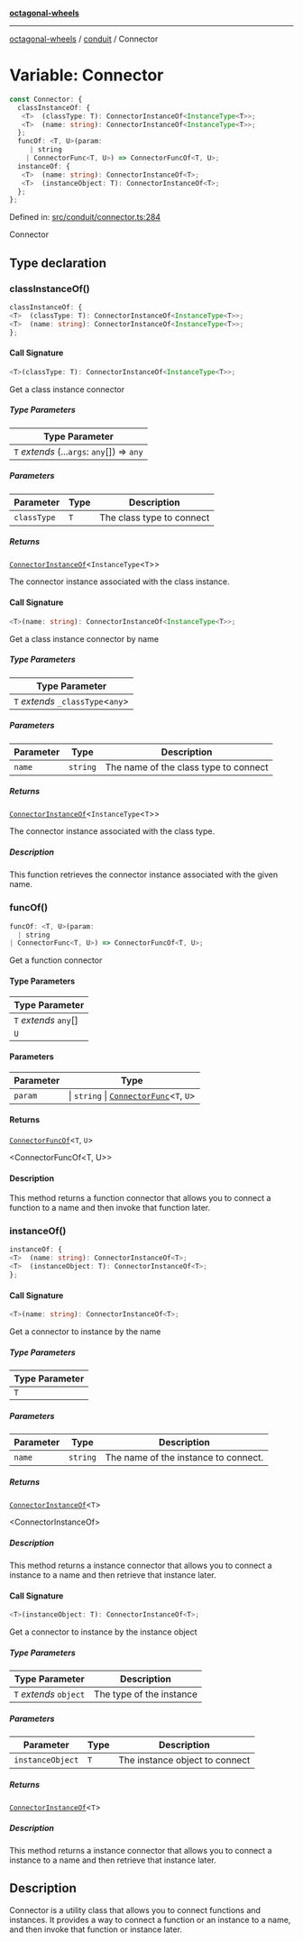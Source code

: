 [**octagonal-wheels**](../../../../README.md)

***

[octagonal-wheels](../../../../globals.md) / [conduit](../README.md) / Connector

# Variable: Connector

```ts
const Connector: {
  classInstanceOf: {
   <T>  (classType: T): ConnectorInstanceOf<InstanceType<T>>;
   <T>  (name: string): ConnectorInstanceOf<InstanceType<T>>;
  };
  funcOf: <T, U>(param: 
     | string
    | ConnectorFunc<T, U>) => ConnectorFuncOf<T, U>;
  instanceOf: {
   <T>  (name: string): ConnectorInstanceOf<T>;
   <T>  (instanceObject: T): ConnectorInstanceOf<T>;
  };
};
```

Defined in: [src/conduit/connector.ts:284](https://github.com/vrtmrz/octagonal-wheels/blob/main/src/conduit/connector.ts#L284)

Connector

## Type declaration

### classInstanceOf()

```ts
classInstanceOf: {
<T>  (classType: T): ConnectorInstanceOf<InstanceType<T>>;
<T>  (name: string): ConnectorInstanceOf<InstanceType<T>>;
};
```

#### Call Signature

```ts
<T>(classType: T): ConnectorInstanceOf<InstanceType<T>>;
```

Get a class instance connector

##### Type Parameters

| Type Parameter |
| ------ |
| `T` *extends* (...`args`: `any`[]) => `any` |

##### Parameters

| Parameter | Type | Description |
| ------ | ------ | ------ |
| `classType` | `T` | The class type to connect |

##### Returns

[`ConnectorInstanceOf`](../interfaces/ConnectorInstanceOf.md)\<`InstanceType`\<`T`\>\>

The connector instance associated with the class instance.

#### Call Signature

```ts
<T>(name: string): ConnectorInstanceOf<InstanceType<T>>;
```

Get a class instance connector by name

##### Type Parameters

| Type Parameter |
| ------ |
| `T` *extends* `_classType`\<`any`\> |

##### Parameters

| Parameter | Type | Description |
| ------ | ------ | ------ |
| `name` | `string` | The name of the class type to connect |

##### Returns

[`ConnectorInstanceOf`](../interfaces/ConnectorInstanceOf.md)\<`InstanceType`\<`T`\>\>

The connector instance associated with the class type.

##### Description

This function retrieves the connector instance associated with the given name.

### funcOf()

```ts
funcOf: <T, U>(param: 
  | string
| ConnectorFunc<T, U>) => ConnectorFuncOf<T, U>;
```

Get a function connector

#### Type Parameters

| Type Parameter |
| ------ |
| `T` *extends* `any`[] |
| `U` |

#### Parameters

| Parameter | Type |
| ------ | ------ |
| `param` | \| `string` \| [`ConnectorFunc`](../type-aliases/ConnectorFunc.md)\<`T`, `U`\> |

#### Returns

[`ConnectorFuncOf`](../interfaces/ConnectorFuncOf.md)\<`T`, `U`\>

<ConnectorFuncOf<T, U>>

#### Description

This method returns a function connector that allows you to connect a function to a name and then invoke that function later.

### instanceOf()

```ts
instanceOf: {
<T>  (name: string): ConnectorInstanceOf<T>;
<T>  (instanceObject: T): ConnectorInstanceOf<T>;
};
```

#### Call Signature

```ts
<T>(name: string): ConnectorInstanceOf<T>;
```

Get a connector to instance by the name

##### Type Parameters

| Type Parameter |
| ------ |
| `T` |

##### Parameters

| Parameter | Type | Description |
| ------ | ------ | ------ |
| `name` | `string` | The name of the instance to connect. |

##### Returns

[`ConnectorInstanceOf`](../interfaces/ConnectorInstanceOf.md)\<`T`\>

<ConnectorInstanceOf<T>>

##### Description

This method returns a instance connector that allows you to connect a instance to a name and then retrieve that instance later.

#### Call Signature

```ts
<T>(instanceObject: T): ConnectorInstanceOf<T>;
```

Get a connector to instance by the instance object

##### Type Parameters

| Type Parameter | Description |
| ------ | ------ |
| `T` *extends* `object` | The type of the instance |

##### Parameters

| Parameter | Type | Description |
| ------ | ------ | ------ |
| `instanceObject` | `T` | The instance object to connect |

##### Returns

[`ConnectorInstanceOf`](../interfaces/ConnectorInstanceOf.md)\<`T`\>

##### Description

This method returns a instance connector that allows you to connect a instance to a name and then retrieve that instance later.

## Description

Connector is a utility class that allows you to connect functions and instances.
It provides a way to connect a function or an instance to a name, and then invoke that function or instance later.
